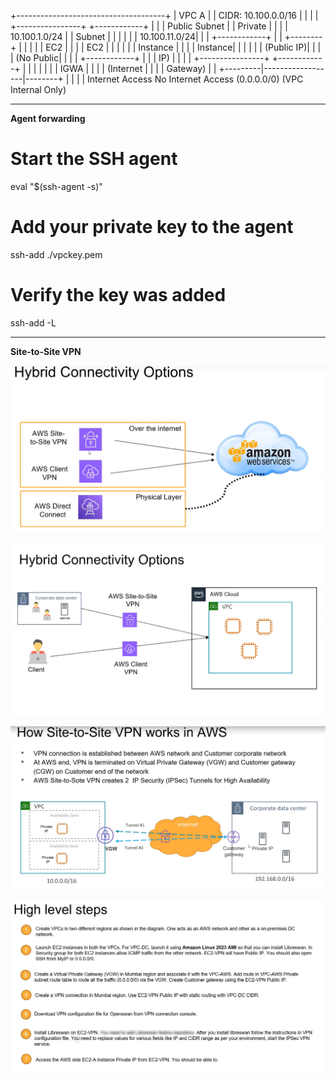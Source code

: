 +-------------------------------------+
|               VPC A                 |
|  CIDR: 10.100.0.0/16                |
|                                     |
|  +----------------+  +------------+ |
|  | Public Subnet  |  | Private    | |
|  | 10.100.1.0/24  |  | Subnet     | |
|  |                |  | 10.100.11.0/24|
|  | +------------+ |  | +--------+ | |
|  | | EC2        | |  | | EC2    | | |
|  | | Instance   | |  | | Instance| | |
|  | | (Public IP)| |  | | (No Public| |
|  | +------------+ |  | | IP)     | | |
|  +----------------+  +------------+ |
|         |                  |        |
|         | IGWA             |        |
|         | (Internet        |        |
|         |  Gateway)        |        |
+---------|------------------|--------+
          |                  |
          |                  |
    Internet Access     No Internet Access
      (0.0.0.0/0)       (VPC Internal Only)

---

**Agent forwarding**

# Start the SSH agent
eval "$(ssh-agent -s)"

# Add your private key to the agent
ssh-add ./vpckey.pem

# Verify the key was added
ssh-add -L

---

**Site-to-Site VPN**

![Demo image](hybridconnectivity.png)

![Demo image](hybridconnectivity2.png)

![Demo image](site2site.png)

![Demo image](site2sitesteps.png)

